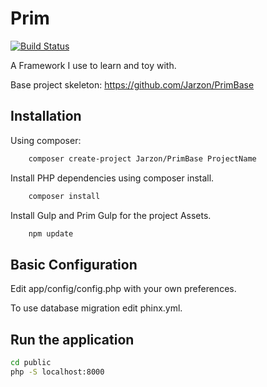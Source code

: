 # Prim

[![Build Status](https://travis-ci.org/Jarzon/Prim.svg?branch=master)](https://travis-ci.org/Jarzon/Prim)

A Framework I use to learn and toy with.

Base project skeleton: https://github.com/Jarzon/PrimBase

## Installation

Using composer:
```bash
    composer create-project Jarzon/PrimBase ProjectName
```

Install PHP dependencies using composer install.
```bash
    composer install
```

Install Gulp and Prim Gulp for the project Assets.
```bash
    npm update
```

## Basic Configuration

Edit app/config/config.php with your own preferences.

To use database migration edit phinx.yml.

## Run the application

```bash
cd public
php -S localhost:8000
```
